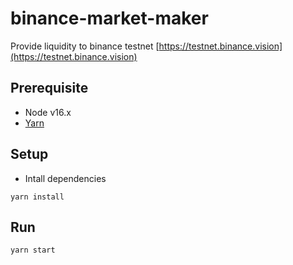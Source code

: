 # binance-market-maker

Provide liquidity to binance testnet [https://testnet.binance.vision](https://testnet.binance.vision)

## Prerequisite

- Node v16.x
- [Yarn](https://yarnpkg.com/)

## Setup

- Intall dependencies

```
yarn install
```

## Run

```
yarn start
```

